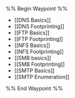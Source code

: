 %% Begin Waypoint %%
- [[DNS Basics]]
- [[DNS Footprinting]]
- [[FTP Basics]]
- [[FTP Footprinting]]
- [[NFS Basics]]
- [[NFS Footprinting]]
- [[SMB basics]]
- [[SMB Footprinting]]
- [[SMTP Basics]]
- [[SMTP Enumeration]]

%% End Waypoint %%
